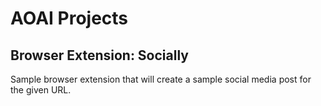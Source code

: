 # AOAI Projects

## Browser Extension: Socially
Sample browser extension that will create a sample social media post for the given URL.

